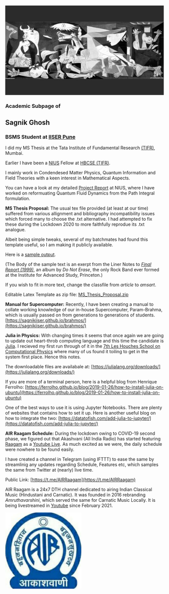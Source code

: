 ![Thumbnail](Guernica.jpg)
### Academic Subpage of
## Sagnik Ghosh

### BSMS Student at [IISER Pune](http://iiserpune.ac.in)


I did my MS Thesis at the Tata Institute of Fundamental Research [(TIFR)](https://www.tifr.res.in/), Mumbai.

Earlier I have been a [NIUS](https://nius.hbcse.tifr.res.in) Fellow at [HBCSE (TIFR)](http://www.hbcse.tifr.res.in/).

I mainly work in Condendesed Matter Physics, Quantum Information and Field Theories with a keen interest in Mathematical Aspects. 

You can have a look at my detailed [Project Report](https://sagnikiiser.github.io/NIUS/NIUS_thesis.pdf) at NIUS, where I have worked on reformuating Quantum Fluid Dynamics from the Path Integral formulation. 

**MS Thesis Proposal:**
The usual tex file provided (at least at our time) suffered from various allignment and bibliography incompatibility issues which forced many to choose the .txt alternative. I had attempted to fix these during the Lockdown 2020 to more faithfully reprodue its .txt analogue. 

Albeit being simple tweaks, several of my batchmates had found this template useful, so I am making it publicly available.

Here is a [sample output](https://sagnikiiser.github.io/MS%20Thesis%20Proposal/MS_Thesis_Proposal.pdf).

(The Body of the sample text is an exerpt from the Liner Notes to [_Final Report (1999)_](http://www.math.utah.edu/~ptrapa/finalreport/CD.html), an album by _Do Not Erase_, the only Rock Band ever formed at the Institute for Advanced Study, Princeton.)

If you wish to fit in more text, change the classfile from _article_ to _amsart_.

Editable Latex Template as zip file: [MS_Thesis_Proposal.zip](https://minhaskamal.github.io/DownGit/#/home?url=https://github.com/SagnikIISER/sagnikiiser.github.io/blob/main/MS%20Thesis%20Proposal/MS%20Thesis%20Proposal.zip) 

**Manual for Supercomputer:**
Recently, I have been creating a manual to collate working knowledge of our in-house Supercomputer, Param-Brahma, which is usually passed on from generations to generations of students.
<br/> [https://sagnikiiser.github.io/brahmos/](https://sagnikiiser.github.io/brahmos/)

**Julia in Physics:** With changing times it seems that once again we are going to update out heart-throb computing language and this time the candidate is [Julia](https://julialang.org/). I recieved my first run through of it in the [7th Les Houches School on Computational Physics](https://comp-quant-2021.sciencesconf.org/) where many of us found it toiling to get in the system first place. Hence this notes.

The downloadable files are availabale at: [https://julialang.org/downloads/](https://julialang.org/downloads/)

If you are more of a terminal person, here is a helpful blog from Henrique Ferrolho: [https://ferrolho.github.io/blog/2019-01-26/how-to-install-julia-on-ubuntu](https://ferrolho.github.io/blog/2019-01-26/how-to-install-julia-on-ubuntu)

One of the best ways to use it is using Jupyter Notebooks. There are plenty of websites that contains how to set it up. Here is another useful blog on how to integrate the two: [https://datatofish.com/add-julia-to-jupyter/](https://datatofish.com/add-julia-to-jupyter/)



**AIR Raagam Schedule:** During the lockdown owing to COVID-19 second phase, we figured out that Akashvani (All India Radio) has started featuring [Raagam](https://prasarbharati.gov.in/channel-raagam/) as a [Youtube Live](https://www.youtube.com/watch?v=e9Vqu1bQZ6Q). As much excited as we were, the daily schedule were nowhere to be found easily.

I have created a channel in Telegram (using IFTTT) to ease the same by streamlinig any updates regarding Schedule, Features etc, which samples the same from Twitter at (nearly) live time.

Public Link: [https://t.me/AIRRaagam](https://t.me/AIRRaagam)  

AIR Raagam is a 24x7 DTH channel dedicated to airing Indian Classical Music (Hindustani and Carnatic). It was founded in 2016 rebranding _Amruthavarshini_, which served the same for Carnatic Music Locally. It is being livestreamed in [Youtube](https://www.youtube.com/watch?v=e9Vqu1bQZ6Q) since February 2021.


<img src="AIR_Raagam.jpg" width="242" height="242">
 
